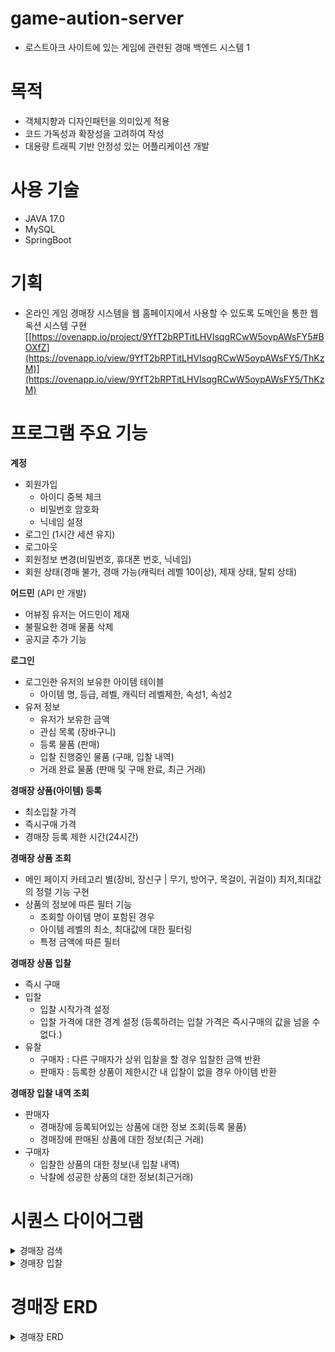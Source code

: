 # game-aution-server
- 로스트아크 사이트에 있는 게임에 관련된 경매 백엔드 시스템 1

# 목적
- 객체지향과 디자인패턴을 의미있게 적용
- 코드 가독성과 확장성을 고려하여 작성
- 대용량 트래픽 기반 안정성 있는 어플리케이션 개발

# 사용 기술
- JAVA 17.0
- MySQL
- SpringBoot

# 기획
- 온라인 게임 경매장 시스템을 웹 홈페이지에서 사용할 수 있도록 도메인을 통한 웹 옥션 시스템 구현
  [[https://ovenapp.io/project/9YfT2bRPTitLHVIsqgRCwW5oypAWsFY5#BOXfZ](https://ovenapp.io/view/9YfT2bRPTitLHVIsqgRCwW5oypAWsFY5/ThKzM)](https://ovenapp.io/view/9YfT2bRPTitLHVIsqgRCwW5oypAWsFY5/ThKzM)

# 프로그램 주요 기능

__계정__
- 회원가입
  - 아이디 중복 체크
  - 비밀번호 암호화
  - 닉네임 설정
- 로그인 (1시간 세션 유지)
- 로그아웃
- 회원정보 변경(비밀번호, 휴대폰 번호, 닉네임)
- 회원 상태(경매 불가, 경매 가능(캐릭터 레벨 10이상), 제재 상태, 탈퇴 상태)

__어드민__ (API 만 개발)
- 어뷰징 유저는 어드민이 제재
- 불필요한 경매 물품 삭제
- 공지글 추가 기능

__로그인__
- 로그인한 유저의 보유한 아이템 테이블
  - 아이템 명, 등급, 레벨, 캐릭터 레벨제한, 속성1, 속성2
- 유저 정보
  - 유저가 보유한 금액
  - 관심 목록 (장바구니)
  - 등록 물품 (판매)
  - 입찰 진행중인 물품 (구매, 입찰 내역)
  - 거래 완료 물품 (판매 및 구매 완료, 최근 거래)

__경매장 상품(아이템) 등록__
- 최소입찰 가격
- 즉시구매 가격
- 경매장 등록 제한 시간(24시간)

__경매장 상품 조회__
- 메인 페이지 카테고리 별(장비, 장신구 | 무기, 방어구, 목걸이, 귀걸이) 최저,최대값의 정렬 기능 구현
- 상품의 정보에 따른 필터 기능
  - 조회할 아이템 명이 포함된 경우
  - 아이템 레벨의 최소, 최대값에 대한 필터링
  - 특정 금액에 따른 필터
 
__경매장 상품 입찰__
- 즉시 구매
- 입찰
  - 입찰 시작가격 설정
  - 입찰 가격에 대한 경계 설정 (등록하려는 입찰 가격은 즉시구매의 값을 넘을 수 없다.)
- 유찰
  - 구매자 : 다른 구매자가 상위 입찰을 할 경우 입찰한 금액 반환
  - 판매자 : 등록한 상품이 제한시간 내 입찰이 없을 경우 아이템 반환

__경매장 입찰 내역 조회__
- 판매자
  - 경매장에 등록되어있는 상품에 대한 정보 조회(등록 물품)
  - 경매장에 판매된 상품에 대한 정보(최근 거래)
- 구매자
  - 입찰한 상품의 대한 정보(내 입찰 내역)
  - 낙찰에 성공한 상품의 대한 정보(최근거래)



# 시퀀스 다이어그램

<details>
<summary>경매장 검색</summary>
  
![경매장 검색-3](https://github.com/ccommit/game-aution-server/assets/43266403/dc3584ac-98b9-4be5-9547-0ee2b06bb047)

</details>

<details>
<summary>경매장 입찰</summary>
  
![경매장 입찰(카카오오븐 _ 입찰_구매)](https://github.com/ccommit/game-aution-server/assets/43266403/46d66846-e946-4b6a-9741-33504bbae411)



</details>


# 경매장 ERD

<details>
<summary>경매장 ERD</summary>

![image](https://github.com/ccommit/game-aution-server/assets/43266403/ac8104a5-4be0-4ea7-be2d-e7063e58def9)



</details>

